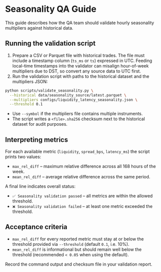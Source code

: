 # Seasonality QA Guide

This guide describes how the QA team should validate hourly seasonality multipliers against historical data.

## Running the validation script

1. Prepare a CSV or Parquet file with historical trades. The file must include a timestamp column (`ts_ms` or `ts`) expressed in UTC. Feeding local-time timestamps into the validator can misalign hour-of-week multipliers due to DST, so convert any source data to UTC first.
2. Run the validation script with paths to the historical dataset and the multipliers JSON:

```bash
python scripts/validate_seasonality.py \
  --historical data/seasonality_source/latest.parquet \
  --multipliers configs/liquidity_latency_seasonality.json \
  --threshold 0.1
```

- Use `--symbol` if the multipliers file contains multiple instruments.
- The script writes a `<file>.sha256` checksum next to the historical dataset for audit purposes.

## Interpreting metrics

For each available metric (`liquidity`, `spread_bps`, `latency_ms`) the script prints two values:

- `max_rel_diff` – maximum relative difference across all 168 hours of the week.
- `mean_rel_diff` – average relative difference across the same period.

A final line indicates overall status:

- `✅ Seasonality validation passed` – all metrics are within the allowed threshold.
- `❌ Seasonality validation failed` – at least one metric exceeded the threshold.

## Acceptance criteria

- `max_rel_diff` for every reported metric must stay at or below the threshold provided via `--threshold` (default `0.1`, i.e. 10%).
- `mean_rel_diff` is informational but should remain well below the threshold (recommended `< 0.05` when using the default).

Record the command output and checksum file in your validation report.
